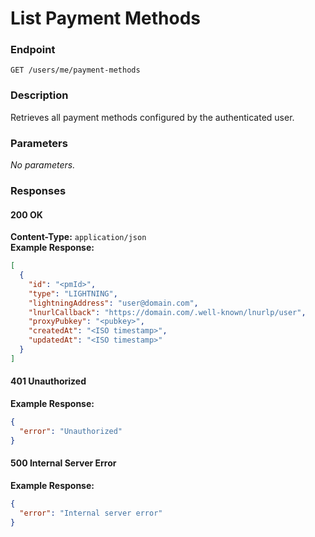 # List Payment Methods

### Endpoint

`GET /users/me/payment-methods`

### Description

Retrieves all payment methods configured by the authenticated user.

### Parameters

_No parameters._

### Responses

#### 200 OK

**Content-Type:** `application/json`  
**Example Response:**

```json
[
  {
    "id": "<pmId>",
    "type": "LIGHTNING",
    "lightningAddress": "user@domain.com",
    "lnurlCallback": "https://domain.com/.well-known/lnurlp/user",
    "proxyPubkey": "<pubkey>",
    "createdAt": "<ISO timestamp>",
    "updatedAt": "<ISO timestamp>"
  }
]
```

#### 401 Unauthorized

**Example Response:**

```json
{
  "error": "Unauthorized"
}
```

#### 500 Internal Server Error

**Example Response:**

```json
{
  "error": "Internal server error"
}
```
